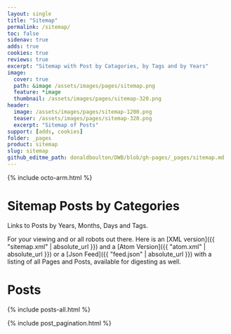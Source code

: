 ```yaml
---
layout: single
title: "Sitemap"
permalink: /sitemap/
toc: false
sidenav: true
adds: true
cookies: true
reviews: true
excerpt: "Sitemap with Post by Catagories, by Tags and by Years"
image:
  cover: true
  path: &image /assets/images/pages/sitemap.png
  feature: *image
  thumbnail: /assets/images/pages/sitemap-320.png
header:
  image: /assets/images/pages/sitemap-1200.png
  teaser: /assets/images/pages/sitemap-320.png
  excerpt: "Sitemap of Posts"
support: [adds, cookies]
folder: _pages
product: sitemap
slug: sitemap
github_editme_path: donaldboulton/DWB/blob/gh-pages/_pages/sitemap.md
---
```


{% include octo-arm.html %}

# Sitemap Posts by Categories

Links to Posts by Years, Months, Days and Tags.

For your viewing and or all robots out there. Here is an [XML version]({{ "sitemap.xml" | absolute_url }}) and a [Atom Version]({{ "atom.xml" | absolute_url }}) or a [Json Feed]({{ "feed.json" | absolute_url }}) with a listing of all Pages and Posts, available for digesting as well.

# Posts

{% include posts-all.html %}

{% include post_pagination.html %}